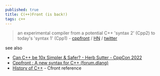 ```yaml
---
published: true
title: C(++)Front (is back!)
tags: c++
---
```

> an experimental compiler from a potential C++ 'syntax 2' (Cpp2) to today's 'syntax 1' (Cpp1) - [cppfront](https://github.com/hsutter/cppfront) / [HN](https://news.ycombinator.com/item?id=32877814) / [twitter](https://twitter.com/timur_audio/status/1570928657610440704)

see also
- [Can C++ be 10x Simpler & Safer? - Herb Sutter - CppCon 2022](https://www.youtube.com/watch?v=ELeZAKCN4tY)
- [Cppfront : A new syntax for C++ (forum.dlang)](https://forum.dlang.org/post/tfzncabvtbanpzyvufpf@forum.dlang.org)
- [History of C++](https://www.geeksforgeeks.org/history-of-c/) - Cfront reference